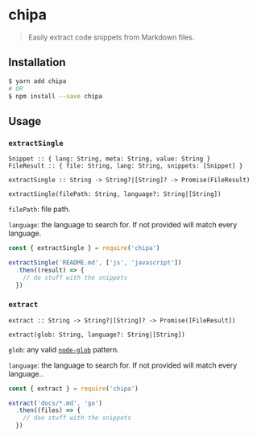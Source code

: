 # chipa 

> Easily extract code snippets from Markdown files.

## Installation

```bash
$ yarn add chipa
# OR
$ npm install --save chipa
```

## Usage

### `extractSingle`

```
Snippet :: { lang: String, meta: String, value: String }
FileResult :: { file: String, lang: String, snippets: [Snippet] }

extractSingle :: String -> String?|[String]? -> Promise(FileResult)

extractSingle(filePath: String, language?: String|[String])
```

`filePath`: file path.

`language`: the language to search for. If not provided will match every
language.

```js
const { extractSingle } = require('chipa')

extractSingle('README.md', ['js', 'javascript'])
  .then((result) => {
    // do stuff with the snippets
  })
```

### `extract`

```
extract :: String -> String?|[String]? -> Promise([FileResult])

extract(glob: String, language?: String|[String])
```

`glob`: any valid [`node-glob`](https://github.com/isaacs/node-glob) pattern.

`language`: the language to search for. If not provided will match every
language..

```js
const { extract } = require('chipa')

extract('docs/*.md', 'go')
  .then((files) => {
    // doo stuff with the snippets
  })
```

